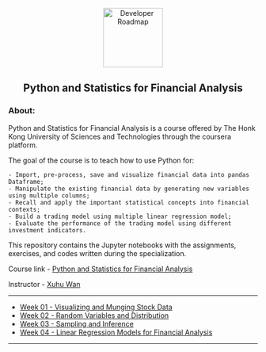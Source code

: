 <p align="center">
  <a href="https://github.com/marcoshsq/PythonFinancialAnalysis">
    <img src="https://user-images.githubusercontent.com/64812097/172560223-65ef7999-204f-455c-b4a3-069afdb83c6f.png" alt="Developer Roadmap" width="120" height="120">
  </a>
</p>
<h2 align="center">Python and Statistics for Financial Analysis</h2>

<h3>About:</h3>

Python and Statistics for Financial Analysis is a course offered by The Honk Kong University of Sciences and Technologies through the coursera platform.

The goal of the course is to teach how to use Python for:

    - Import, pre-process, save and visualize financial data into pandas Dataframe;
    - Manipulate the existing financial data by generating new variables using multiple columns;
    - Recall and apply the important statistical concepts into financial contexts;
    - Build a trading model using multiple linear regression model;
    - Evaluate the performance of the trading model using different investment indicators.
    
This repository contains the Jupyter notebooks with the assignments, exercises, and codes written during the specialization.

Course link - [Python and Statistics for Financial Analysis](https://www.coursera.org/learn/python-statistics-financial-analysis?)

Instructor - [Xuhu Wan](https://www.coursera.org/instructor/xuhuwan)

---

- [Week 01 - Visualizing and Munging Stock Data](https://github.com/marcoshsq/PythonFinancialAnalysis/tree/main/Week%2001%20-%20Visualizing%20and%20Munging%20Stock%20Data)
- [Week 02 - Random Variables and Distribution](https://github.com/marcoshsq/PythonFinancialAnalysis/tree/main/Week%2002%20-%20Random%20Variables%20and%20Distribution)
- [Week 03 - Sampling and Inference]()
- [Week 04 - Linear Regression Models for Financial Analysis]()

---
